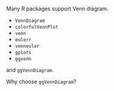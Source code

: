 Many R packages support Venn diagram.

- `VennDiagram`
- `colorfulVennPlot`
- `venn`
- `eulerr`
- `venneuler`
- `gplots`
- `ggvenn`

and `ggVennDiagram`.

Why choose `ggVennDiagram`?
